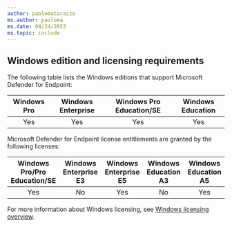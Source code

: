 ```yaml
---
author: paolomatarazzo
ms.author: paoloma
ms.date: 04/24/2023
ms.topic: include
---
```


## Windows edition and licensing requirements

The following table lists the Windows editions that support Microsoft Defender for Endpoint:

|Windows Pro|Windows Enterprise|Windows Pro Education/SE|Windows Education|
|:---:|:---:|:---:|:---:|
|Yes|Yes|Yes|Yes|

Microsoft Defender for Endpoint license entitlements are granted by the following licenses:

|Windows Pro/Pro Education/SE|Windows Enterprise E3|Windows Enterprise E5|Windows Education A3|Windows Education A5|
|:---:|:---:|:---:|:---:|:---:|
|Yes|No|Yes|No|Yes|

For more information about Windows licensing, see [Windows licensing overview](/windows/whats-new/windows-licensing).

